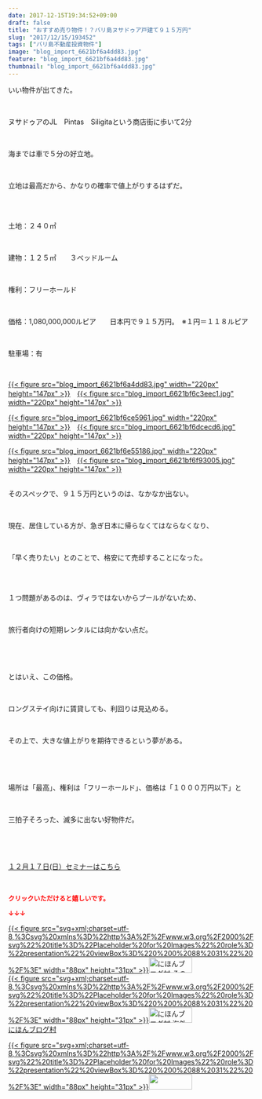 ```yaml
---
date: 2017-12-15T19:34:52+09:00
draft: false
title: "おすすめ売り物件！？バリ島ヌサドゥア戸建て９１５万円"
slug: "2017/12/15/193452"
tags: ["バリ島不動産投資物件"]
image: "blog_import_6621bf6a4dd83.jpg"
feature: "blog_import_6621bf6a4dd83.jpg"
thumbnail: "blog_import_6621bf6a4dd83.jpg"
---
```

<p>いい物件が出てきた。</p><p> </p><p>ヌサドゥアのJL　Pintas　Siligitaという商店街に歩いて2分</p><p> </p><p>海までは車で５分の好立地。</p><p> </p><p>立地は最高だから、かなりの確率で値上がりするはずだ。</p><p> </p><p><br/>土地：２４０㎡</p><p> </p><p>建物：１２５㎡　　３ベッドルーム</p><p> </p><p>権利：フリーホールド</p><p> </p><p>価格：1,080,000,000ルピア　　日本円で９１５万円。　※１円＝１１８ルピア</p><p> </p><p>駐車場：有</p><p> </p><p><a href="blog_import_6621bf6a4dd83.jpg">{{< figure src="blog_import_6621bf6a4dd83.jpg" width="220px" height="147px" >}}</a>　<a href="blog_import_6621bf6c3eec1.jpg">{{< figure src="blog_import_6621bf6c3eec1.jpg" width="220px" height="147px" >}}</a></p><p><a href="blog_import_6621bf6ce5961.jpg">{{< figure src="blog_import_6621bf6ce5961.jpg" width="220px" height="147px" >}}</a>　<a href="blog_import_6621bf6dcecd6.jpg">{{< figure src="blog_import_6621bf6dcecd6.jpg" width="220px" height="147px" >}}</a></p><p><a href="blog_import_6621bf6e55186.jpg">{{< figure src="blog_import_6621bf6e55186.jpg" width="220px" height="147px" >}}</a>　<a href="blog_import_6621bf6f93005.jpg">{{< figure src="blog_import_6621bf6f93005.jpg" width="220px" height="147px" >}}</a></p><p><br/>そのスペックで、９１５万円というのは、なかなか出ない。</p><p> </p><p>現在、居住している方が、急ぎ日本に帰らなくてはならなくなり、</p><p> </p><p>「早く売りたい」とのことで、格安にて売却することになった。</p><p> </p><p><br/>１つ問題があるのは、ヴィラではないからプールがないため、</p><p> </p><p>旅行者向けの短期レンタルには向かない点だ。</p><p> </p><p> </p><p>とはいえ、この価格。</p><p> </p><p>ロングステイ向けに賃貸しても、利回りは見込める。</p><p> </p><p>その上で、大きな値上がりを期待できるという夢がある。</p><p> </p><p> </p><p>場所は「最高」、権利は「フリーホールド」、価格は「１０００万円以下」と</p><p> </p><p>三拍子そろった、滅多に出ない好物件だ。</p><p> </p><p> </p><p><a href="17_ek" target="_blank">１２月１７日(日）セミナーはこちら</a></p><p> </p><p><font color="#ff0000" size="2"><strong>クリックいただけると嬉しいです。</strong></font></p><p><font color="#ff0000" size="2"><strong>↓↓↓</strong></font></p><p><a href="ranking.html?p_cid=01260127" id="&amp;blogmura_banner" target="_blank">{{< figure src="svg+xml;charset=utf-8,%3Csvg%20xmlns%3D%22http%3A%2F%2Fwww.w3.org%2F2000%2Fsvg%22%20title%3D%22Placeholder%20for%20Images%22%20role%3D%22presentation%22%20viewBox%3D%220%200%2088%2031%22%20%2F%3E" width="88px" height="31px" >}}<noscript><img alt="にほんブログ村 その他生活ブログ 不動産投資へ" border="0" height="31" src="https://img-proxy.blog-video.jp/images?url=http%3A%2F%2Flife.blogmura.com%2Fhudousantoushi%2Fimg%2Fhudousantoushi88_31.gif" width="88"></noscript></a><br/><a href="ranking.html?p_cid=01260127" target="_blank">{{< figure src="svg+xml;charset=utf-8,%3Csvg%20xmlns%3D%22http%3A%2F%2Fwww.w3.org%2F2000%2Fsvg%22%20title%3D%22Placeholder%20for%20Images%22%20role%3D%22presentation%22%20viewBox%3D%220%200%2088%2031%22%20%2F%3E" width="88px" height="31px" >}}<noscript><img alt="にほんブログ村 海外生活ブログ バリ島情報へ" border="0" height="31" src="https://img-proxy.blog-video.jp/images?url=http%3A%2F%2Foverseas.blogmura.com%2Fbali%2Fimg%2Fbali88_31.gif" width="88"></noscript></a><br/><a href="ranking.html?p_cid=01260127" target="_blank">にほんブログ村</a></p><p><a href="link.php?1804582" title="人気ブログランキングへ">{{< figure src="svg+xml;charset=utf-8,%3Csvg%20xmlns%3D%22http%3A%2F%2Fwww.w3.org%2F2000%2Fsvg%22%20title%3D%22Placeholder%20for%20Images%22%20role%3D%22presentation%22%20viewBox%3D%220%200%2088%2031%22%20%2F%3E" width="88px" height="31px" >}}<noscript><img border="0" height="31" src="https://blog.with2.net/img/banner/banner_22.gif" width="88"></noscript></a></p>

